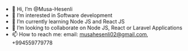 - 👋 Hi, I’m @Musa-Hesenli
- 👀 I’m interested in Software development
- 🌱 I’m currently learning Node JS and React JS
- 💞️ I’m looking to collaborate on Node JS, React or Laravel Applications
- 📫 How to reach me: email: musahesenli02@gmail.com, +994559779778 

<!---
Musa-Hesenli/Musa-Hesenli is a ✨ special ✨ repository because its `README.md` (this file) appears on your GitHub profile.
You can click the Preview link to take a look at your changes.
--->

